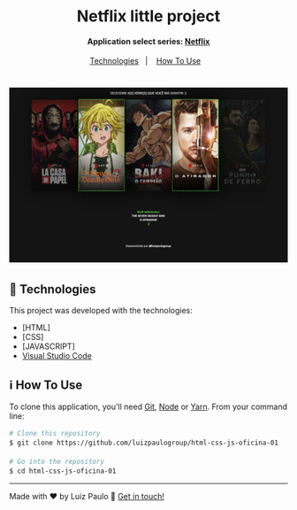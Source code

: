 <h1 align="center">
    Netflix little project
</h1>

<h4 align="center">Application select series: <a href="https://www.netflix.com">Netflix</a>
</h4>
<p align="center">
  <a href="#rocket-technologies">Technologies</a>&nbsp;&nbsp;&nbsp;|&nbsp;&nbsp;&nbsp;
  <a href="#information_source-how-to-use">How To Use</a>&nbsp;&nbsp;&nbsp;
</p>

<h1 align="center">
    <img src="https://github.com/luizpaulogroup/html-css-js-oficina-01/blob/main/image.png?raw=true" style="max-width:100%;">
</h1>

## :rocket: Technologies

This project was developed with the technologies:

-  [HTML]
-  [CSS]
-  [JAVASCRIPT]
-  [Visual Studio Code](https://code.visualstudio.com/)

## :information_source: How To Use

To clone this application, you'll need [Git](https://git-scm.com), [Node](https://nodejs.org/en/) or [Yarn](https://yarnpkg.com/). From your command line:

```bash
# Clone this repository
$ git clone https://github.com/luizpaulogroup/html-css-js-oficina-01

# Go into the repository
$ cd html-css-js-oficina-01

```

---

Made with :heart: by Luiz Paulo :wave: [Get in touch!](https://www.linkedin.com/in/luizpaulogroup/)
